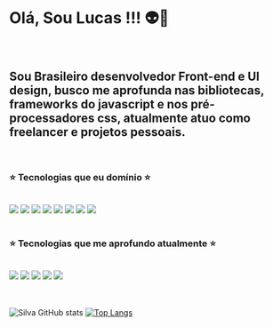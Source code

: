 



# Olá, Sou Lucas !!! 👽🚀
<br/>

## Sou Brasileiro desenvolvedor Front-end e UI design, busco me aprofunda nas bibliotecas, frameworks do javascript e nos pré-processadores css, atualmente atuo como freelancer e projetos pessoais.


<br/>


### ⭐ Tecnologias que eu domínio ⭐ 
<div style="display: inline_block"><br/>
<img aling="center" src="https://img.shields.io/badge/HTML5-E34F26?style=for-the-badge&logo=html5&logoColor=white">
<img aling="center" src="https://img.shields.io/badge/CSS3-1572B6?style=for-the-badge&logo=css3&logoColor=white">
<img aling="center" src="https://img.shields.io/badge/JavaScript-F7DF1E?style=for-the-badge&logo=javascript&logoColor=black">
<img aling="center" src="https://img.shields.io/badge/Node.js-43853D?style=for-the-badge&logo=node.js&logoColor=white">
<img aling="center" src="https://img.shields.io/badge/React-20232A?style=for-the-badge&logo=react&logoColor=61DAFB">
<img aling="center" src="https://img.shields.io/badge/React_Router-CA4245?style=for-the-badge&logo=react-router&logoColor=white">
<img aling="center" src="https://img.shields.io/badge/Redux-593D88?style=for-the-badge&logo=redux&logoColor=white">
<img aling="center" src="https://img.shields.io/badge/Figma-242424?style=for-the-badge&logo=figma">


</div>


<br/>

### ⭐ Tecnologias que me aprofundo atualmente ⭐
<div style="display: inline_block"><br/>
<img aling="center" src="https://img.shields.io/badge/Sass-CC6699?style=for-the-badge&logo=sass&logoColor=white">
<img aling="center" src="https://img.shields.io/badge/TypeScript-007ACC?style=for-the-badge&logo=typescript&logoColor=white">
<img aling="center" src="https://img.shields.io/badge/next.js-000000?style=for-the-badge&logo=next.js&logoColor=white">
<img aling="center"src="https://img.shields.io/badge/Svelte-4A4A55?style=for-the-badge&logo=svelte&logoColor=FF3E00"
>
<img aling="center" src="https://img.shields.io/badge/less-1d365d?style=for-the-badge&logo=less&logoColor=white">



</div>


<br/>
<br/>

![Silva GitHub stats](https://github-readme-stats.vercel.app/api?username=Lucassocorrosilva7&show_icons=true&theme=cobalt)
[![Top Langs](https://github-readme-stats.vercel.app/api/top-langs/?username=Lucassocorrosilva7&layout=compact)](https://github.com/Lucassocorrosilva7/github-readme-stats)
